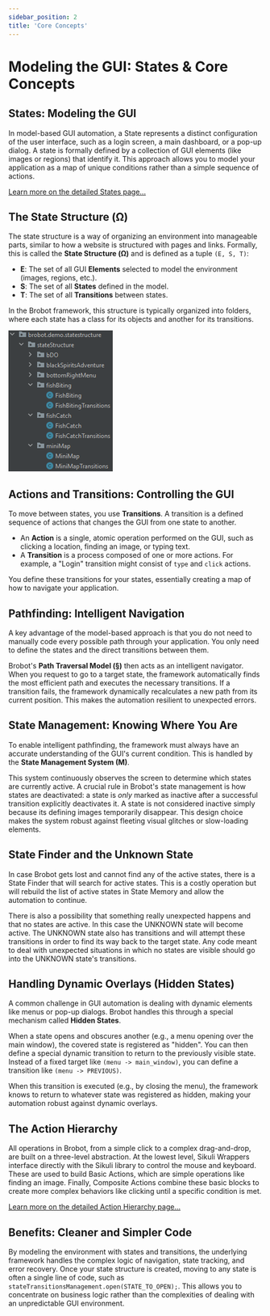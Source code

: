 ```yaml
---
sidebar_position: 2
title: 'Core Concepts'
---
```


# Modeling the GUI: States & Core Concepts

## States: Modeling the GUI

In model-based GUI automation, a State represents a distinct configuration of the user interface, such as a login screen, a main dashboard, or a pop-up dialog. A state is formally defined by a collection of GUI elements (like images or regions) that identify it. This approach allows you to model your application as a map of unique conditions rather than a simple sequence of actions.

[Learn more on the detailed States page...](states.md)

## The State Structure (Ω)

The state structure is a way of organizing an environment into manageable parts, similar to how a website is structured with pages and links. Formally, this is called the **State Structure (Ω)** and is defined as a tuple `(E, S, T)`:

* **E**: The set of all GUI **Elements** selected to model the environment (images, regions, etc.).
* **S**: The set of all **States** defined in the model.
* **T**: The set of all **Transitions** between states.

In the Brobot framework, this structure is typically organized into folders, where each state has a class for its objects and another for its transitions.

![filestructure](/img/state-structure-filestructure.png)

## Actions and Transitions: Controlling the GUI

To move between states, you use **Transitions**. A transition is a defined sequence of actions that changes the GUI from one state to another.

* An **Action** is a single, atomic operation performed on the GUI, such as clicking a location, finding an image, or typing text.
* A **Transition** is a process composed of one or more actions. For example, a "Login" transition might consist of `type` and `click` actions.

You define these transitions for your states, essentially creating a map of how to navigate your application.

## Pathfinding: Intelligent Navigation

A key advantage of the model-based approach is that you do not need to manually code every possible path through your application. You only need to define the states and the direct transitions between them.

Brobot's **Path Traversal Model (§)** then acts as an intelligent navigator. When you request to go to a target state, the framework automatically finds the most efficient path and executes the necessary transitions. If a transition fails, the framework dynamically recalculates a new path from its current position. This makes the automation resilient to unexpected errors.

## State Management: Knowing Where You Are

To enable intelligent pathfinding, the framework must always have an accurate understanding of the GUI's current condition. This is handled by the **State Management System (M)**.

This system continuously observes the screen to determine which states are currently active. A crucial rule in Brobot's state management is how states are deactivated: a state is *only* marked as inactive after a successful transition explicitly deactivates it. A state is not considered inactive simply because its defining images temporarily disappear. This design choice makes the system robust against fleeting visual glitches or slow-loading elements.

## State Finder and the Unknown State

In case Brobot gets lost and cannot find any of the active states, there is a State Finder that will search for active states. This is a costly operation
but will rebuild the list of active states in State Memory and allow the automation to continue.

There is also a possibility that something really unexpected happens and that
no states are active. In this case the UNKNOWN state will become active. The UNKNOWN state also has transitions and will attempt these transitions in order to find its way back to the target state. Any code meant to deal with unexpected situations in which no states are visible should go into the UNKNOWN state's transitions. 

## Handling Dynamic Overlays (Hidden States)

A common challenge in GUI automation is dealing with dynamic elements like menus or pop-up dialogs. Brobot handles this through a special mechanism called **Hidden States**.

When a state opens and obscures another (e.g., a menu opening over the main window), the covered state is registered as "hidden". You can then define a special dynamic transition to return to the previously visible state. Instead of a fixed target like `(menu -> main_window)`, you can define a transition like `(menu -> PREVIOUS)`.

When this transition is executed (e.g., by closing the menu), the framework knows to return to whatever state was registered as hidden, making your automation robust against dynamic overlays.

## The Action Hierarchy

All operations in Brobot, from a simple click to a complex drag-and-drop, are built on a three-level abstraction. At the lowest level, Sikuli Wrappers interface directly with the Sikuli library to control the mouse and keyboard. These are used to build Basic Actions, which are simple operations like finding an image. Finally, Composite Actions combine these basic blocks to create more complex behaviors like clicking until a specific condition is met.

[Learn more on the detailed Action Hierarchy page...](action-hierarchy.md)

## Benefits: Cleaner and Simpler Code

By modeling the environment with states and transitions, the underlying framework handles the complex logic of navigation, state tracking, and error recovery. Once your state structure is created, moving to any state is often a single line of code, such as `stateTransitionsManagement.open(STATE_TO_OPEN);`. This allows you to concentrate on business logic rather than the complexities of dealing with an unpredictable GUI environment.